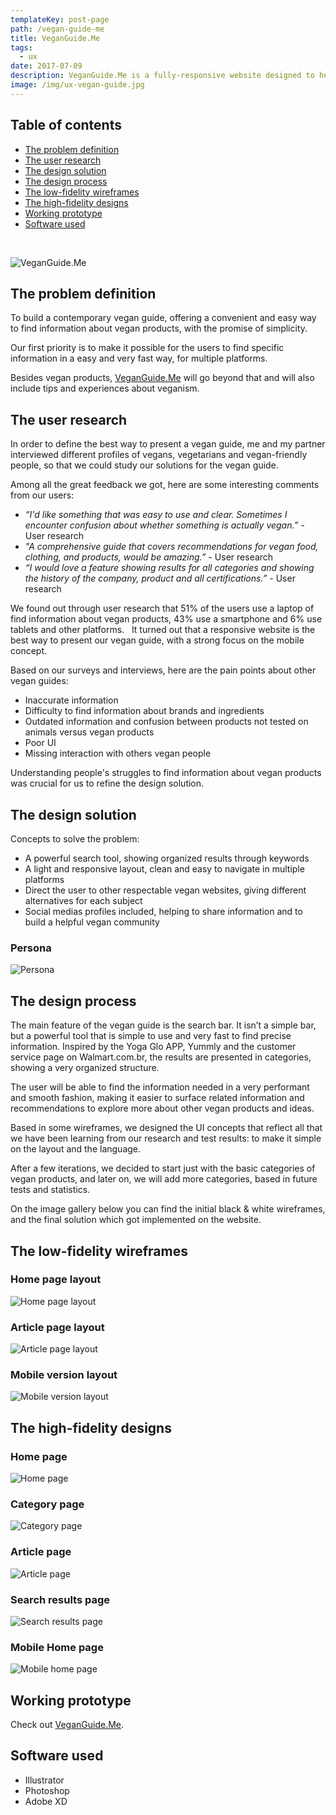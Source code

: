 ```yaml
---
templateKey: post-page
path: /vegan-guide-me
title: VeganGuide.Me
tags:
  - ux
date: 2017-07-09
description: VeganGuide.Me is a fully-responsive website designed to help saving animals lives through sharing knowledge, tips and guiding your vegan shopping experience, featuring a blazing-fast search bar.
image: /img/ux-vegan-guide.jpg
---
```


## Table of contents

- [The problem definition](#the-problem-definition)
- [The user research](#the-user-research)
- [The design solution](#the-design-solution)
- [The design process](#the-design-process)
- [The low-fidelity wireframes](#the-low-fidelity-wireframes)
- [The high-fidelity designs](#the-high-fidelity-designs)
- [Working prototype](#working-prototype)
- [Software used](#software-used)

<br/>

![VeganGuide.Me](/img/ux-vegan-guide-large.png)

<a id="the-problem-definition"></a>
## The problem definition 

To build a contemporary vegan guide, offering a convenient and easy way to find information about vegan products, with the promise of simplicity. 

Our first priority is to make it possible for the users to find specific information in a easy and very fast way, for multiple platforms.  

Besides vegan products, <a href="http://veganguide.me" target="_blank">VeganGuide.Me</a> will go beyond that and will also include tips and experiences about veganism. 

<a id="the-user-research"></a>
## The user research

In order to define the best way to present a vegan guide, me and my partner interviewed different profiles of vegans,  vegetarians and vegan-friendly people, so that we could study our solutions for the vegan guide.

Among all the great feedback we got, here are some interesting comments from our users:

- *“I'd like something that was easy to use and clear. Sometimes I encounter confusion about whether something is actually vegan.”* - User research 
- *"A comprehensive guide that covers recommendations for vegan food, clothing, and products, would be amazing.”* - User research
- *“I would love a feature showing results for all categories and showing the history of the company, product and all certifications.”* - User research

We found out through user research that 51% of the users use a laptop of find information about vegan products, 43% use a smartphone and 6% use tablets and other platforms.
  
It turned out that a responsive website is the best way to present our vegan guide, with a strong focus on the mobile concept.  

Based on our surveys and interviews, here are the pain points about other vegan guides:

- Inaccurate information
- Difficulty to find information about brands and ingredients
- Outdated information and confusion between products not tested on animals versus vegan products
- Poor UI 
- Missing interaction with others vegan people

Understanding people's struggles to find information about vegan products was crucial for us to refine the design solution.

<a id="the-design-solution"></a>
## The design solution

Concepts to solve the problem: 

- A powerful search tool, showing organized results through keywords
- A light and responsive layout, clean and easy to navigate in multiple platforms
- Direct the user to other respectable vegan websites, giving different alternatives for each subject
- Social medias profiles included, helping to share information and to build a helpful vegan community

### Persona
![Persona](https://farm5.staticflickr.com/4218/35662538192_c141e98c06_h.jpg)

<a id="the-design-process"></a>
## The design process

The main feature of the vegan guide is the search bar. It isn’t a simple bar, but a powerful tool that is simple to use and very fast to find precise information. Inspired by the Yoga Glo APP, Yummly and the customer service page on Walmart.com.br, the results are presented in categories, showing a very organized structure. 

The user will be able to find the information needed in a very performant and smooth fashion, making it easier to surface related information and recommendations to explore more about other vegan products and ideas.  

Based in some wireframes, we designed the UI concepts that reflect all that we have been learning from our research and test results: to make it simple on the layout and the language.  

After a few iterations, we decided to start just with the basic categories of vegan products, and later on, we will add more categories, based in future tests and statistics.  

On the image gallery below you can find the initial black & white wireframes, and the final solution which got implemented on the website.

<a id="the-low-fidelity-wireframes"></a>
## The low-fidelity wireframes

### Home page layout
![Home page layout](https://farm5.staticflickr.com/4240/35831406215_ea92cb8ffb_h.jpg)

### Article page layout
![Article page layout](https://farm5.staticflickr.com/4284/35790899176_f6f9cfec2e_h.jpg)

### Mobile version layout
![Mobile version layout](https://farm5.staticflickr.com/4212/35831405815_f5508ce80d_h.jpg)

<a id="the-high-fidelity-designs"></a>
## The high-fidelity designs

### Home page
![Home page](https://farm5.staticflickr.com/4257/35790900796_b546d7afea_h.jpg)

### Category page
![Category page](https://farm5.staticflickr.com/4288/35790900606_26b166c131_h.jpg)

### Article page
![Article page](https://farm5.staticflickr.com/4231/35790900996_c67d23efae_h.jpg)

### Search results page
![Search results page](https://farm5.staticflickr.com/4277/35831408195_5ebc5d77ca_h.jpg)

### Mobile Home page
![Mobile home page](https://farm5.staticflickr.com/4263/35831409035_a773f4038d_h.jpg)

<a id="working-prototype"></a>
## Working prototype
Check out <a href="http://veganguide.me" target="_blank">VeganGuide.Me</a>.

<a id="software-used"></a>
## Software used
- Illustrator
- Photoshop
- Adobe XD
